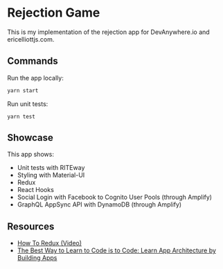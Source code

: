 # Rejection Game

This is my implementation of the rejection app for DevAnywhere.io and
ericelliottjs.com.

## Commands

Run the app locally:

```bash
yarn start
```

Run unit tests:

```
yarn test
```

## Showcase

This app shows:

- Unit tests with RITEway
- Styling with Material-UI
- Redux
- React Hooks
- Social Login with Facebook to Cognito User Pools (through Amplify)
- GraphQL AppSync API with DynamoDB (through Amplify)

## Resources

- [How To Redux (Video)](https://ericelliottjs.com/premium-content/how-to-redux)
- [The Best Way to Learn to Code is to Code: Learn App Architecture by Building Apps](https://medium.com/javascript-scene/the-best-way-to-learn-to-code-is-to-code-learn-app-architecture-by-building-apps-7ec029db6e00)
